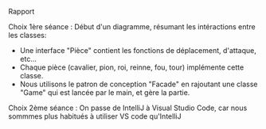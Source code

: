 Rapport

Choix 1ère séance :
Début d'un diagramme, résumant les intéractions entre les classes:
- Une interface "Pièce" contient les fonctions de déplacement, d'attaque, etc...
- Chaque pièce (cavalier, pion, roi, reinne, fou, tour) implémente cette classe.
- Nous utilisons le patron de conception "Facade" en rajoutant une classe "Game" qui est lancée par le main, et gère la partie.


Choix 2ème séance : 
On passe de IntelliJ à Visual Studio Code, car nous sommmes plus habitués à utiliser VS code qu'IntelliJ
